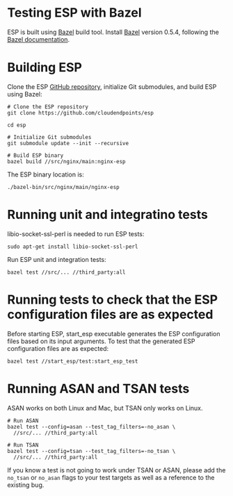 # Testing ESP with Bazel #

ESP is built using [Bazel](http://bazel.io) build tool. Install
[Bazel](http://bazel.io) version 0.5.4, following the [Bazel
documentation](http://bazel.io/docs/install.html).

# Building ESP #

Clone the ESP [GitHub repository](https://github.com/cloudendpoints/esp),
initialize Git submodules, and build ESP using Bazel:

    # Clone the ESP repository
    git clone https://github.com/cloudendpoints/esp

    cd esp

    # Initialize Git submodules
    git submodule update --init --recursive

    # Build ESP binary
    bazel build //src/nginx/main:nginx-esp

The ESP binary location is:

    ./bazel-bin/src/nginx/main/nginx-esp

# Running unit and integratino tests #

libio-socket-ssl-perl is needed to run ESP tests: 

    sudo apt-get install libio-socket-ssl-perl

Run ESP unit and integration tests:

    bazel test //src/... //third_party:all

# Running tests to check that the ESP configuration files are as expected #

Before starting ESP, start_esp executable generates the ESP configuration files based on its input arguments. To test that the
generated ESP configuration files are as expected:

    bazel test //start_esp/test:start_esp_test

# Running ASAN and TSAN tests #

ASAN works on both Linux and Mac, but TSAN only works on Linux.

    # Run ASAN
    bazel test --config=asan --test_tag_filters=-no_asan \
      //src/... //third_party:all

    # Run TSAN
    bazel test --config=tsan --test_tag_filters=-no_tsan \
      //src/... //third_party:all

If you know a test is not going to work under TSAN or ASAN, please add the
`no_tsan` or `no_asan` flags to your test targets as well as a reference
to the existing bug.

